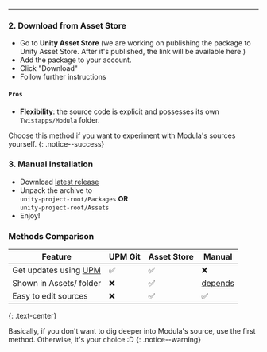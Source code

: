 ﻿
---

### 2. Download from Asset Store
- Go to **Unity Asset Store** (we are working on publishing the package to Unity Asset Store.
After it's published, the link will be available here.)
- Add the package to your account.
- Click "Download"
- Follow further instructions
#### `Pros`
- **Flexibility**: the source code is explicit and possesses its own `Twistapps/Modula` folder.

Choose this method if you want to experiment with Modula's sources yourself.
{: .notice--success}

### 3. Manual Installation

- Download [latest release](https://github.com/twistapps/modula/releases/latest)
- Unpack the archive to<br>
`unity-project-root/Packages` **OR**<br> `unity-project-root/Assets`
- Enjoy!

### Methods Comparison

| Feature                                                              | UPM Git | Asset Store | Manual                            |
|----------------------------------------------------------------------|---------|-------------|-----------------------------------|
| Get updates using [UPM](https://docs.unity3d.com/Manual/upm-ui.html) | ✅       | ✅           | ❌                                 |
| Shown in Assets/ folder                                              | ❌       | ✅           | [depends](#3-manual-installation) |
| Easy to edit sources                                                 | ❌       | ✅           | ✅                                 |
{: .text-center}

Basically, if you don't want to dig deeper into Modula's source, use the first method. 
Otherwise, it's your choice :D
{: .notice--warning}